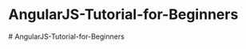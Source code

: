 # AngularJS-Tutorial-for-Beginners
#   A n g u l a r J S - T u t o r i a l - f o r - B e g i n n e r s  
 